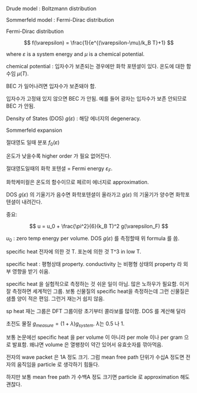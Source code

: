 Drude model : Boltzmann distribution

Sommerfeld model : Fermi-Dirac distribution

Fermi-Dirac distribution

$$
f(\varepsilon) = \frac{1}{e^{(\varepsilon-\mu)/k_B T}+1}
$$

where $\varepsilon$ is a system energy and $\mu$ is a chemical potential. 

chemical potential : 입자수가 보존되는 경우에만 화학 포텐셜이 있다. 온도에 대한 함수임 $\mu(T)$.

BEC 가 일어나려면 입자수가 보존돼야 함.

입자수가 고정돼 있지 않으면 BEC 가 안됨. 예를 들어 광자는 입자수가 보존 안되므로 BEC 가 안됨.

Density of States (DOS) $g(\varepsilon)$ : 해당 에너지의 degeneracy.

Sommerfeld expansion


절대영도 일때 분포 $f_0(\varepsilon)$

온도가 낮을수록 higher order 가 필요 없어진다.

절대영도일때의 화학 포텐셜 = Fermi energy $\varepsilon_F$.

화학케미컬은 온도의 함수이므로 페르미 에너지로 approximation.

DOS $g(\varepsilon)$ 의 기울기가 음수면 화학포텐셜이 올라가고 $g(\varepsilon)$ 의 기울기가 양수면 화학포텐셜이 내려간다.

중요: 

$$
u = u_0 + \frac{\pi^2}{6}(k_B T)^2 g(\varepsilon_F)
$$

$u_0$ : zero temp energy per volume. DOS $g(\varepsilon)$ 를 측정할때 위 formula 를 씀. 

specific heat 전자에 의한 것 T. 포논에 의한 것 T^3 in low T.

specific heat : 평형상태 property. conductivity 는 비평형 상태의 property 라 외부 영향을 받기 쉬움.

specific heat 을 실험적으로 측정하는 것 쉬운 일이 아님. 많은 노하우가 필요함. 이거 잘 측정하면 세계적인 그룹. 보통 신물질의 specific heat을 측정하는데 그런 신물질은 샘플 양이 적은 편임. 그런거 재는거 쉽지 않음.

sp heat 재는 그룹은 DFT 그룹이랑 초기부터 콜라보를 많이함. DOS 를 계산해 달라 

초전도 물질 $g_{measure} =(1+\lambda)g_{system}$. $\lambda$는 0.5 나 1.

보통 논문에선 specific heat 을 per volume 이 아니라 per mole 이나 per gram 으로 발표함. 왜냐면 volume 은 열팽창이 약간 있어서 유효숫자를 깎아먹음.

전자의 wave packet 은 1A 정도 크기. 그럼 mean free path 단위가 수십A 정도면 전자의 움직임을 particle 로 생각하기 힘들다. 

하지만 보통 mean free path 가 수백A 정도 크기면 particle 로 approximation 해도 괜찮다.